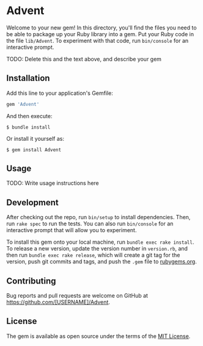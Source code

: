 # Advent

Welcome to your new gem! In this directory, you'll find the files you need to be able to package up your Ruby library into a gem. Put your Ruby code in the file `lib/Advent`. To experiment with that code, run `bin/console` for an interactive prompt.

TODO: Delete this and the text above, and describe your gem

## Installation

Add this line to your application's Gemfile:

```ruby
gem 'Advent'
```

And then execute:

    $ bundle install

Or install it yourself as:

    $ gem install Advent

## Usage

TODO: Write usage instructions here

## Development

After checking out the repo, run `bin/setup` to install dependencies. Then, run `rake spec` to run the tests. You can also run `bin/console` for an interactive prompt that will allow you to experiment.

To install this gem onto your local machine, run `bundle exec rake install`. To release a new version, update the version number in `version.rb`, and then run `bundle exec rake release`, which will create a git tag for the version, push git commits and tags, and push the `.gem` file to [rubygems.org](https://rubygems.org).

## Contributing

Bug reports and pull requests are welcome on GitHub at https://github.com/[USERNAME]/Advent.


## License

The gem is available as open source under the terms of the [MIT License](https://opensource.org/licenses/MIT).
